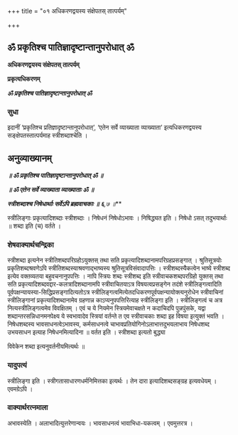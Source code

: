 +++
title = "०१ अधिकरणद्वयस्य संक्षेपतस् तात्पर्यम्"

+++


## ॐ प्रकृतिश्च पातिज्ञादृष्टान्तानुपरोधात् ॐ

**अधिकरणद्वयस्य संक्षेपतस् तात्पर्यम्**

**प्रकृत्यधिकरणम्**

***ॐ प्रकृतिश्च पातिज्ञादृष्टान्तानुपरोधात् ॐ***

### **सुधा**

इदानीं ‘प्रकृतिश्च प्रतिज्ञादृष्टान्तानुपरोधात्’, ‘एतेन सर्वे व्याख्याता व्याख्याता’ इत्यधिकरणद्वयस्य सङ्क्षेपतस्तात्पर्यमाह स्त्रीशब्दाश्चेति ।

## **अनुव्याख्यानम्**

***॥ ॐ प्रकृतिश्च पातिज्ञादृष्टान्तानुपरोधात् ॐ ॥***

***॥ ॐ एतेन सर्वे व्याख्याता व्याख्याताः ॐ ॥***

***स्त्रीशब्दाश्च निषेधार्थाः सर्वेऽपि ब्रह्मवाचकाः ॥ ६**,७ ॥***

स्त्रीलिङ्गाः प्रकृत्यादिशब्दाः स्त्रीशब्दाः । निषेधनं निषेधोऽभावः । निषिद्ध्यत इति । निषेधो ऽसत् तदुभयार्थाः ॥ शब्दा इति (च) वर्तते ।

### **शेषवाक्यार्थचन्द्रिका**

स्त्रीशब्दा इत्यनेन स्त्रीतिशब्दपरिग्रहोऽयुक्तस् तथा सति प्रकृत्यादिशब्दानामपरिग्रहप्रसङ्गात् । श्रुतिसूत्रयोः प्रकृतिशब्दश्रवणेऽपि स्त्रीतिशब्दस्याश्रवणाद्भाष्यस्य श्रुतिसूत्रविसंवादापत्तिः । स्त्रीशब्दस्यैकत्वेन भाष्ये स्त्रीशब्द इत्येव वक्तव्यतया बहुवचनानुपपत्तिः । नापि स्त्रियः शब्दः स्त्रीशब्द इति स्त्रीवाचकशब्दपरग्रिहो युक्तस् तथा सति प्रकृत्यादिशब्दवद्दार-कलत्रादिशब्दानामपि स्त्रीवाचितयाऽत्र विषयत्वप्रसङ्गेन तदंशे स्त्रीलिङ्गत्वादिति पूर्वपक्षन्यायस्या-सिद्धिप्रसङ्गादित्यतोऽत्र स्त्रीलिङ्गत्वमित्येतदधिकरणपूर्वपक्षन्यायोक्त्यनुरोधेन स्त्रीवाचिनां स्त्रीलिङ्गानां प्रकृत्यादिशब्दानामेव ग्रहणान्न काऽप्यनुपपत्तिरित्याह स्त्रीलिङ्गा इति । स्त्रीलिङ्गत्वं च अत्र नित्यस्त्रीलिङ्गत्वमेव विवक्षितम् । एवं च ये नियमेन स्त्रियमेवाचक्षते न कदाचिदपि पुन्नपुंसके, यद्वा शब्दान्तरसन्निधानमनपेक्ष्य ये स्वभावादेव स्त्रियां वर्तन्ते त एव स्त्रीवाचकाः शब्दा इह विषया इत्युक्तं भवति । निषेधशब्दस्य भावसाधनत्वेऽभावस्य, कर्मसाधनत्वे चाभावप्रतियोगिनोऽलाभात्तदुभयलाभाय निषेधशब्द उभयसाधन इत्याह निषेधनमित्यादिना ॥ वर्तत इति । स्त्रीशब्दा इत्यतो बुद्ध्या

विवेकेन शब्दा इत्यनुवर्तनीयमित्यर्थः ॥

### **यादुपत्यं**

स्त्रीलिङ्गा इति । स्त्रीगतासाधारणधर्मनिमित्तका इत्यर्थः । तेन दारा इत्यादिशब्दसङ्ग्रह इत्यवधेयम् । एवमग्रेऽपि ।

### **वाक्यार्थरत्नमाला**

अभावस्येति । अलाभादित्युत्तरेणान्वयः । भावसाधनत्वं भावाभिधा-यकत्वम् । एवमुत्तरत्र ।

